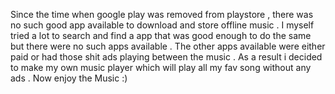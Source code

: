 Since the time when google play was removed from playstore , there was no such good app available to download and store offline music . I myself  tried a lot to search and find a app that was good enough to do the same but there were no such apps available . The other apps available were either paid or had those shit ads playing between the music . As a result i decided to make my own music player which will play all my fav song without any ads . Now enjoy the Music :)
